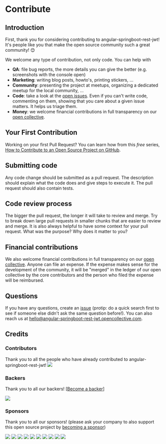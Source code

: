# Contribute

## Introduction

First, thank you for considering contributing to angular-springboot-rest-jwt! It's people like you that make the open
source community such a great community! 😊

We welcome any type of contribution, not only code. You can help with

- **QA**: file bug reports, the more details you can give the better (e.g. screenshots with the console open)
- **Marketing**: writing blog posts, howto's, printing stickers, ...
- **Community**: presenting the project at meetups, organizing a dedicated meetup for the local community, ...
- **Code**: take a look at the [open issues](issues). Even if you can't write code, commenting on them, showing that you
  care about a given issue matters. It helps us triage them.
- **Money**: we welcome financial contributions in full transparency on
  our [open collective](https://opencollective.com/angular-springboot-rest-jwt).

## Your First Contribution

Working on your first Pull Request? You can learn how from this *free*
series, [How to Contribute to an Open Source Project on GitHub](https://egghead.io/series/how-to-contribute-to-an-open-source-project-on-github).

## Submitting code

Any code change should be submitted as a pull request. The description should explain what the code does and give steps
to execute it. The pull request should also contain tests.

## Code review process

The bigger the pull request, the longer it will take to review and merge. Try to break down large pull requests in
smaller chunks that are easier to review and merge.
It is also always helpful to have some context for your pull request. What was the purpose? Why does it matter to you?

## Financial contributions

We also welcome financial contributions in full transparency on
our [open collective](https://opencollective.com/angular-springboot-rest-jwt).
Anyone can file an expense. If the expense makes sense for the development of the community, it will be "merged" in the
ledger of our open collective by the core contributors and the person who filed the expense will be reimbursed.

## Questions

If you have any questions, create an [issue](issue) (protip: do a quick search first to see if someone else didn't ask
the same question before!).
You can also reach us at hello@angular-springboot-rest-jwt.opencollective.com.

## Credits

### Contributors

Thank you to all the people who have already contributed to angular-springboot-rest-jwt!
<a href="graphs/contributors"><img src="https://opencollective.com/angular-springboot-rest-jwt/contributors.svg?width=890" /></a>

### Backers

Thank you to all our backers! [[Become a backer](https://opencollective.com/angular-springboot-rest-jwt#backer)]

<a href="https://opencollective.com/angular-springboot-rest-jwt#backers" target="_blank"><img src="https://opencollective.com/angular-springboot-rest-jwt/backers.svg?width=890"></a>

### Sponsors

Thank you to all our sponsors! (please ask your company to also support this open source project
by [becoming a sponsor](https://opencollective.com/angular-springboot-rest-jwt#sponsor))

<a href="https://opencollective.com/angular-springboot-rest-jwt/sponsor/0/website" target="_blank"><img src="https://opencollective.com/angular-springboot-rest-jwt/sponsor/0/avatar.svg"></a>
<a href="https://opencollective.com/angular-springboot-rest-jwt/sponsor/1/website" target="_blank"><img src="https://opencollective.com/angular-springboot-rest-jwt/sponsor/1/avatar.svg"></a>
<a href="https://opencollective.com/angular-springboot-rest-jwt/sponsor/2/website" target="_blank"><img src="https://opencollective.com/angular-springboot-rest-jwt/sponsor/2/avatar.svg"></a>
<a href="https://opencollective.com/angular-springboot-rest-jwt/sponsor/3/website" target="_blank"><img src="https://opencollective.com/angular-springboot-rest-jwt/sponsor/3/avatar.svg"></a>
<a href="https://opencollective.com/angular-springboot-rest-jwt/sponsor/4/website" target="_blank"><img src="https://opencollective.com/angular-springboot-rest-jwt/sponsor/4/avatar.svg"></a>
<a href="https://opencollective.com/angular-springboot-rest-jwt/sponsor/5/website" target="_blank"><img src="https://opencollective.com/angular-springboot-rest-jwt/sponsor/5/avatar.svg"></a>
<a href="https://opencollective.com/angular-springboot-rest-jwt/sponsor/6/website" target="_blank"><img src="https://opencollective.com/angular-springboot-rest-jwt/sponsor/6/avatar.svg"></a>
<a href="https://opencollective.com/angular-springboot-rest-jwt/sponsor/7/website" target="_blank"><img src="https://opencollective.com/angular-springboot-rest-jwt/sponsor/7/avatar.svg"></a>
<a href="https://opencollective.com/angular-springboot-rest-jwt/sponsor/8/website" target="_blank"><img src="https://opencollective.com/angular-springboot-rest-jwt/sponsor/8/avatar.svg"></a>
<a href="https://opencollective.com/angular-springboot-rest-jwt/sponsor/9/website" target="_blank"><img src="https://opencollective.com/angular-springboot-rest-jwt/sponsor/9/avatar.svg"></a>

<!-- This `CONTRIBUTING.md` is based on @nayafia's template https://github.com/nayafia/contributing-template -->
